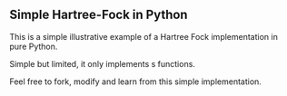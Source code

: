 Simple Hartree-Fock in Python
-----------------------------

This is a simple illustrative example of a Hartree Fock implementation in pure Python.

Simple but limited, it only implements s functions.

Feel free to fork, modify and learn from this simple implementation.

